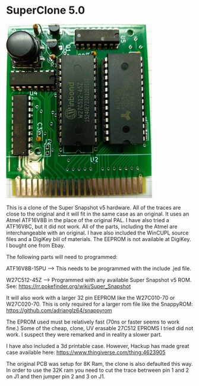 # **SuperClone 5.0**

![](Finished%20Board%20(Small).jpg)

This is a clone of the Super Snapshot v5 hardware. All of the traces are close to the original and it will fit in the same case as an original. It uses an Atmel ATF16V8B in the place of the original PAL. I have also tried a ATF16V8C, but it did not work. All of the parts, including the Atmel are interchangeable with an original. I have also included the WinCUPL source files and a DigiKey bill of materials. The EEPROM is not available at DigiKey. I bought one from Ebay. 

The following parts will need to programmed:

  ATF16V8B-15PU --> This needs to be programmed with the include .jed file. 

  W27C512-45Z --> Programmed with any available Super Snapshot v5 ROM. See: https://rr.pokefinder.org/wiki/Super_Snapshot

It will also work with a larger 32 pin EEPROM like the W27C010-70 or W27C020-70. This is only required for a larger rom file like the SnappyROM:
https://github.com/adrianglz64/snappyrom

The EPROM used must be relatively fast (70ns or faster seems to work fine.) Some of the cheap, clone, UV erasable 27C512 EPROMS I tried did not work. I suspect they were remarked and in reality a slower part.

I have also included a 3d printable case. However, Hackup has made great case available here: https://www.thingiverse.com/thing:4623905

The original PCB was setup for 8K Ram, the clone is also defaulted this way. In order to use the 32K ram you need to cut the trace betrween pin 1 and 2 on J1 and then jumper pin 2 and 3 on J1.
